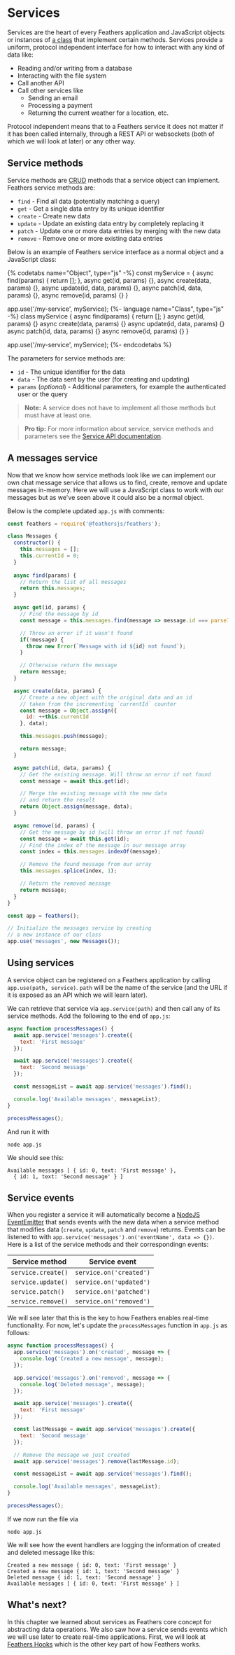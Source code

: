 # Services

Services are the heart of every Feathers application and JavaScript objects or instances of [a class](https://developer.mozilla.org/en/docs/Web/JavaScript/Reference/Classes) that implement certain methods. Services provide a uniform, protocol independent interface for how to interact with any kind of data like:

- Reading and/or writing from a database
- Interacting with the file system
- Call another API
- Call other services like
  - Sending an email
  - Processing a payment
  - Returning the current weather for a location, etc.

Protocol independent means that to a Feathers service it does not matter if it has been called internally, through a REST API or websockets (both of which we will look at later) or any other way.

## Service methods

Service methods are [CRUD](https://en.wikipedia.org/wiki/Create,_read,_update_and_delete) methods that a service object can implement. Feathers service methods are:

- `find` - Find all data (potentially matching a query)
- `get` - Get a single data entry by its unique identifier
- `create` - Create new data
- `update` - Update an existing data entry by completely replacing it
- `patch` - Update one or more data entries by merging with the new data
- `remove` - Remove one or more existing data entries

Below is an example of Feathers service interface as a normal object and a JavaScript class:

{% codetabs name="Object", type="js" -%}
const myService = {
  async find(params) {
    return [];
  },
  async get(id, params) {},
  async create(data, params) {},
  async update(id, data, params) {},
  async patch(id, data, params) {},
  async remove(id, params) {}
}

app.use('/my-service', myService);
{%- language name="Class", type="js" -%}
class myService {
  async find(params) {
    return [];
  }
  async get(id, params) {}
  async create(data, params) {}
  async update(id, data, params) {}
  async patch(id, data, params) {}
  async remove(id, params) {}
}

app.use('/my-service', myService);
{%- endcodetabs %}

The parameters for service methods are:

- `id` - The unique identifier for the data
- `data` - The data sent by the user (for creating and updating)
- `params` (*optional*) - Additional parameters, for example the authenticated user or the query

> __Note:__ A service does not have to implement all those methods but must have at least one.

<!-- -->

> __Pro tip:__ For more information about service, service methods and parameters see the [Service API documentation](../../api/services.md).

## A messages service

Now that we know how service methods look like we can implement our own chat message service that allows us to find, create, remove and update messages in-memory. Here we will use a JavaScript class to work with our messages but as we've seen above it could also be a normal object.

Below is the complete updated `app.js` with comments:

```js
const feathers = require('@feathersjs/feathers');

class Messages {
  constructor() {
    this.messages = [];
    this.currentId = 0;
  }
  
  async find(params) {
    // Return the list of all messages
    return this.messages;
  }

  async get(id, params) {
    // Find the message by id
    const message = this.messages.find(message => message.id === parseInt(id, 10));

    // Throw an error if it wasn't found
    if(!message) {
      throw new Error(`Message with id ${id} not found`);
    }

    // Otherwise return the message
    return message;
  }

  async create(data, params) {
    // Create a new object with the original data and an id
    // taken from the incrementing `currentId` counter
    const message = Object.assign({
      id: ++this.currentId
    }, data);

    this.messages.push(message);

    return message;
  }

  async patch(id, data, params) {
    // Get the existing message. Will throw an error if not found
    const message = await this.get(id);

    // Merge the existing message with the new data
    // and return the result
    return Object.assign(message, data);
  }

  async remove(id, params) {
    // Get the message by id (will throw an error if not found)
    const message = await this.get(id);
    // Find the index of the message in our message array
    const index = this.messages.indexOf(message);

    // Remove the found message from our array
    this.messages.splice(index, 1);

    // Return the removed message
    return message;
  }
}

const app = feathers();

// Initialize the messages service by creating
// a new instance of our class
app.use('messages', new Messages());
```

## Using services

A service object can be registered on a Feathers application by calling `app.use(path, service)`. `path` will be the name of the service (and the URL if it is exposed as an API which we will learn later).

We can retrieve that service via `app.service(path)` and then call any of its service methods. Add the following to the end of `app.js`:

```js
async function processMessages() {
  await app.service('messages').create({
    text: 'First message'
  });

  await app.service('messages').create({
    text: 'Second message'
  });

  const messageList = await app.service('messages').find();

  console.log('Available messages', messageList);
}

processMessages();
```

And run it with

```
node app.js
```

We should see this:

```
Available messages [ { id: 0, text: 'First message' },
  { id: 1, text: 'Second message' } ]
```

## Service events

When you register a service it will automatically become a [NodeJS EventEmitter](https://nodejs.org/api/events.html) that sends events with the new data when a service method that modifies data (`create`, `update`, `patch` and `remove`) returns. Events can be listened to with `app.service('messages').on('eventName', data => {})`. Here is a list of the service methods and their correspondingn events:

| Service method     | Service event           |
| ------------------ | ----------------------- |
| `service.create()` | `service.on('created')` |
| `service.update()` | `service.on('updated')` |
| `service.patch()`  | `service.on('patched')` |
| `service.remove()` | `service.on('removed')` |

We will see later that this is the key to how Feathers enables real-time functionality. For now, let's update the `processMessages` function in `app.js` as follows:

```js
async function processMessages() {
  app.service('messages').on('created', message => {
    console.log('Created a new message', message);
  });

  app.service('messages').on('removed', message => {
    console.log('Deleted message', message);
  });

  await app.service('messages').create({
    text: 'First message'
  });

  const lastMessage = await app.service('messages').create({
    text: 'Second message'
  });

  // Remove the message we just created
  await app.service('messages').remove(lastMessage.id);

  const messageList = await app.service('messages').find();

  console.log('Available messages', messageList);
}

processMessages();
```

If we now run the file via

```
node app.js
```

We will see how the event handlers are logging the information of created and deleted message like this:

```
Created a new message { id: 0, text: 'First message' }
Created a new message { id: 1, text: 'Second message' }
Deleted message { id: 1, text: 'Second message' }
Available messages [ { id: 0, text: 'First message' } ]
```

## What's next?

In this chapter we learned about services as Feathers core concept for abstracting data operations. We also saw how a service sends events which we will use later to create real-time applications. First, we will look at [Feathers Hooks](./hooks.md) which is the other key part of how Feathers works.
